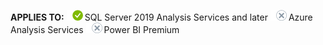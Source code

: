 **APPLIES TO:** ![yes](media/yes.png)SQL Server 2019 Analysis Services and later ![no](media/no.png)Azure Analysis Services ![no](media/no.png)Power BI Premium